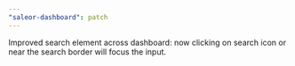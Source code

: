 ```yaml
---
"saleor-dashboard": patch
---
```


Improved search element across dashboard: now clicking on search icon or near the search border will focus the input.
